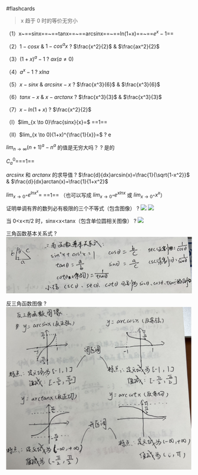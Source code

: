  #flashcards 

> x 趋于 0 时的等价无穷小

（1）x~==sinx==~==tanx==~==arcsinx==~==ln(1+x)==~==$e^x-1$==
<!--SR:!2023-12-03,3,250!2023-12-03,3,250!2023-12-03,3,250!2023-12-03,3,250!2023-12-03,3,250-->



（2）$1-cosx$  &  $1-cos^ax$
?
$\frac{x^2}{2}$ & $\frac{ax^2}{2}$
<!--SR:!2023-12-03,3,250-->




（3）$(1+x)^a-1$
?
$ax(a≠0)$
<!--SR:!2023-12-03,3,250-->




（4）$a^x-1$
?
$xlna$
<!--SR:!2023-12-03,3,250-->



（5）$x-sinx$  &  $arcsinx-x$
?
$\frac{x^3}{6}$  &  $\frac{x^3}{6}$
<!--SR:!2023-12-03,3,250-->




（6）$tanx-x$  & $x-arctanx$
?
$\frac{x^3}{3}$  &  $\frac{x^3}{3}$
<!--SR:!2023-12-03,3,250-->




（7）$x-ln(1+x)$
?
$\frac{x^2}{2}$
<!--SR:!2023-12-03,3,250-->




（I）$lim_{x \to 0}\frac{sinx}{x}=$ ==1==
<!--SR:!2023-12-03,3,250-->




（II）$lim_{x \to 0}(1+x)^{\frac{1}{x}}=$
?
e
<!--SR:!2023-12-03,3,250-->




$lim_{n \to \infty}(n+1)^a-n^a$ 的值是无穷大吗？
?
是的
<!--SR:!2023-12-03,3,250-->



$C^0_a=$==1==
<!--SR:!2023-12-03,3,250-->



$arcsinx$ 和 $arctanx$ 的求导值
?
$\frac{d}{dx}arcsin(x)=\frac{1}{\sqrt{1-x^2}}$  &  $\frac{d}{dx}arctan(x)=\frac{1}{1+x^2}$
<!--SR:!2023-12-03,3,250-->


$lim_{x \to 0^+}e^{lnx^x}=$ ==1== （也可以写成 $lim_{x \to 0^+}e^{xlnx}$  或  $lim_{x \to 0^+}x^x$）
<!--SR:!2023-12-03,3,250-->




证明单调有界的数列必有极限的三个不等式（包含图像）
?
![](asset/Pasted%20image%2020231121151754.png) ![](asset/Pasted%20image%2020231121165726.png)
<!--SR:!2023-12-03,3,250-->



当 0<x<π/2 时，sinx<x<tanx（包含单位圆相关图像）
?
![](asset/Pasted%20image%2020231122103408.png)
<!--SR:!2023-12-03,3,250-->



三角函数基本关系式
?
![](asset/Pasted%20image%2020231201144123.png)
<!--SR:!2023-12-04,3,250-->

反三角函数图像
?
![](asset/Pasted%20image%2020231201144228.png)
<!--SR:!2023-12-04,3,250-->